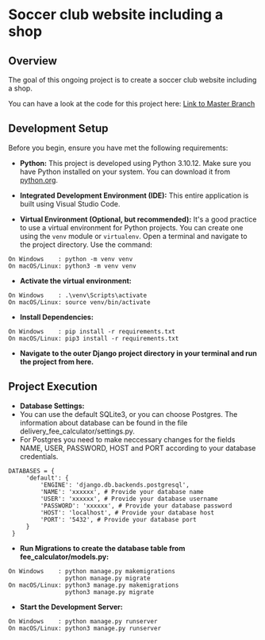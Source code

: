 # Soccer club website including a shop

## Overview
The goal of this ongoing project is to create a soccer club website including a shop.

You can have a look at the code for this project here:
[Link to Master Branch](https://github.com/nataliedutz/soccer_club_page_with_shop/tree/master)


## Development Setup

Before you begin, ensure you have met the following requirements:

- **Python:** This project is developed using Python 3.10.12. Make sure you have Python installed on your system. You can download it from [python.org](https://www.python.org/).

- **Integrated Development Environment (IDE):**
This entire application is built using Visual Studio Code.

- **Virtual Environment (Optional, but recommended):** It's a good practice to use a virtual environment for Python projects. You can create one using the `venv` module or `virtualenv`.
Open a terminal and navigate to the project directory. Use the command:
```
On Windows    : python -m venv venv
On macOS/Linux: python3 -m venv venv
```

- **Activate the virtual environment:**
```
On Windows    : .\venv\Scripts\activate
On macOS/Linux: source venv/bin/activate
```

- **Install Dependencies:**
```
On Windows    : pip install -r requirements.txt
On macOS/Linux: pip3 install -r requirements.txt
```

- **Navigate to the outer Django project directory in your terminal and run the project from here.**


## Project Execution

- **Database Settings:**
- You can use the default SQLite3, or you can choose Postgres. The information about database can be found in the file delivery_fee_calculator/settings.py.
- For Postgres you need to make neccessary changes for the fields NAME, USER, PASSWORD, HOST and PORT according to your database credentials.

```
DATABASES = {
     'default': {
         'ENGINE': 'django.db.backends.postgresql',
         'NAME': 'xxxxxx', # Provide your database name
         'USER': 'xxxxxx', # Provide your database username
         'PASSWORD': 'xxxxxx', # Provide your database password
         'HOST': 'localhost', # Provide your database host 
         'PORT': '5432', # Provide your database port      
     }
 }
```

- **Run Migrations to create the database table from fee_calculator/models.py:**
```
On Windows    : python manage.py makemigrations 
                python manage.py migrate
On macOS/Linux: python3 manage.py makemigrations 
                python3 manage.py migrate
```

- **Start the Development Server:**
    
```
On Windows    : python manage.py runserver
On macOS/Linux: python3 manage.py runserver
```
